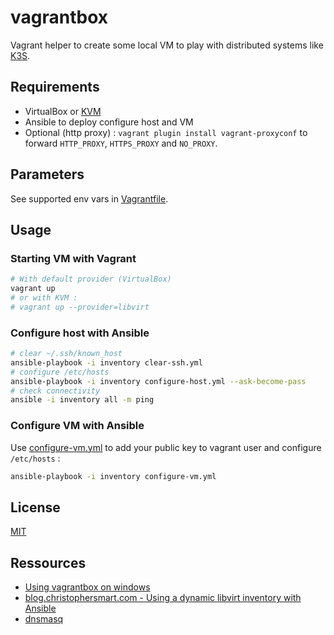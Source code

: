 # vagrantbox

Vagrant helper to create some local VM to play with distributed systems like [K3S](https://github.com/mborne/k3s-deploy#k3s-deploy).

## Requirements

* VirtualBox or [KVM](docs/kvm.md)
* Ansible to deploy configure host and VM
* Optional (http proxy) : `vagrant plugin install vagrant-proxyconf` to forward `HTTP_PROXY`, `HTTPS_PROXY` and `NO_PROXY`.

## Parameters

See supported env vars in [Vagrantfile](Vagrantfile).

## Usage

### Starting VM with Vagrant

```bash
# With default provider (VirtualBox)
vagrant up
# or with KVM :
# vagrant up --provider=libvirt
```

### Configure host with Ansible

```bash
# clear ~/.ssh/known_host
ansible-playbook -i inventory clear-ssh.yml
# configure /etc/hosts
ansible-playbook -i inventory configure-host.yml --ask-become-pass
# check connectivity
ansible -i inventory all -m ping
```

### Configure VM with Ansible

Use [configure-vm.yml](configure-vm.yml) to add your public key to vagrant user and configure `/etc/hosts` :

```bash
ansible-playbook -i inventory configure-vm.yml
```

## License

[MIT](LICENSE)

## Ressources

* [Using vagrantbox on windows](docs/windows.md)
* [blog.christophersmart.com - Using a dynamic libvirt inventory with Ansible](https://blog.christophersmart.com/2022/04/03/using-a-dynamic-libvirt-inventory-with-ansible/)
* [dnsmasq](docs/dnsmasq.md)
